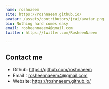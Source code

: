 ```yaml
---
name: roshnaeem
site: https://roshnaeem.github.io/
avatar: /assets/contributors/jcai/avatar.png
bio: Nothing hard comes easy
email: rosheennaeem4@gmail.com
twitter: https://twitter.com/RosheenNaeem

---
```


## Contact me

* Github: <https://github.com/roshnaeem>
* Email：rosheennaeem4@gmail.com
* Website: <https://roshnaeem.github.io/>
